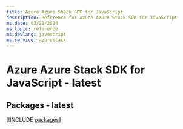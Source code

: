 ```yaml
---
title: Azure Azure Stack SDK for JavaScript
description: Reference for Azure Azure Stack SDK for JavaScript
ms.date: 03/21/2024
ms.topic: reference
ms.devlang: javascript
ms.service: azurestack
---
```

# Azure Azure Stack SDK for JavaScript - latest
## Packages - latest
[!INCLUDE [packages](azure-stack-index.md)]